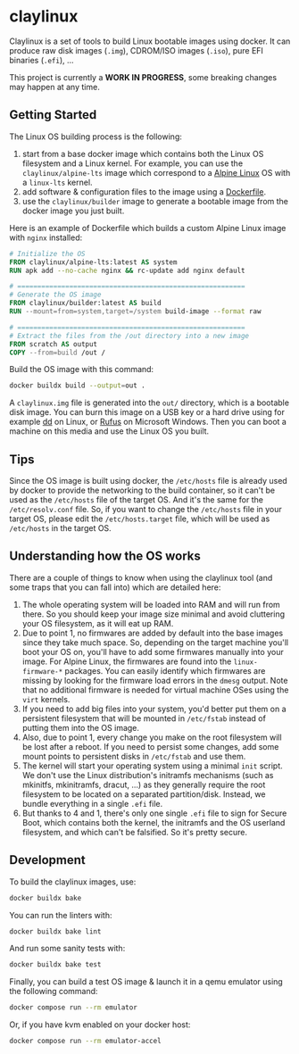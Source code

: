 # claylinux

Claylinux is a set of tools to build Linux bootable images using docker. It can produce raw disk images (`.img`),
CDROM/ISO images (`.iso`), pure EFI binaries (`.efi`), ...

This project is currently a **WORK IN PROGRESS**, some breaking changes may happen at any time.


## Getting Started

The Linux OS building process is the following:
1. start from a base docker image which contains both the Linux OS filesystem and a Linux kernel. For example, you can
use the `claylinux/alpine-lts` image which correspond to a [Alpine Linux](https://www.alpinelinux.org/) OS with a
`linux-lts` kernel.
2. add software & configuration files to the image using a [Dockerfile](https://docs.docker.com/engine/reference/builder/).
2. use the `claylinux/builder` image to generate a bootable image from the docker image you just built.

Here is an example of Dockerfile which builds a custom Alpine Linux image with `nginx` installed:
```dockerfile
# Initialize the OS
FROM claylinux/alpine-lts:latest AS system
RUN apk add --no-cache nginx && rc-update add nginx default

# =========================================================
# Generate the OS image
FROM claylinux/builder:latest AS build
RUN --mount=from=system,target=/system build-image --format raw

# =========================================================
# Extract the files from the /out directory into a new image
FROM scratch AS output
COPY --from=build /out /
```

Build the OS image with this command:
```bash
docker buildx build --output=out .
```

A `claylinux.img` file is generated into the `out/`  directory, which is a bootable disk image. You can burn this image
on a USB key or a hard drive using for example [dd](https://www.man7.org/linux/man-pages/man1/dd.1.html) on Linux, or
[Rufus](https://rufus.ie/fr/) on Microsoft Windows. Then you can boot a machine on this media and use the Linux OS
you built.


## Tips

Since the OS image is built using docker, the `/etc/hosts` file is already used by docker to provide the networking to
the build container, so it can't be used as the `/etc/hosts` file of the target OS. And it's the same for the
`/etc/resolv.conf` file. So, if you want to change the `/etc/hosts` file in your target OS, please edit the
`/etc/hosts.target` file, which will be used as `/etc/hosts` in the target OS.


## Understanding how the OS works

There are a couple of things to know when using the claylinux tool (and some traps that you can fall into) which are
detailed here:
1. The whole operating system will be loaded into RAM and will run from there. So you should keep your image size
minimal and avoid cluttering your OS filesystem, as it will eat up RAM.
2. Due to point 1, no firmwares are added by default into the base images since they take much space. So, depending on
the target machine you'll boot your OS on, you'll have to add some firmwares manually into your image. For Alpine Linux,
the firmwares are found into the `linux-firmware-*` packages. You can easily identify which firmwares are missing by
looking for the firmware load errors in the `dmesg` output. Note that no additional firmware is needed for virtual
machine OSes using the `virt` kernels.
3. If you need to add big files into your system, you'd better put them on a persistent filesystem that will be
mounted in `/etc/fstab` instead of putting them into the OS image.
4. Also, due to point 1, every change you make on the root filesystem will be lost after a reboot. If you need to
persist some changes, add some mount points to persistent disks in `/etc/fstab` and use them.
5. The kernel will start your operating system using a minimal `init` script. We don't use the Linux distribution's
initramfs mechanisms (such as mkinitfs, mkinitramfs, dracut, ...) as they generally require the root filesystem to
be located on a separated partition/disk. Instead, we bundle everything in a single `.efi` file.
6. But thanks to 4 and 1, there's only one single `.efi` file to sign for Secure Boot, which contains both the kernel,
the initramfs and the OS userland filesystem, and which can't be falsified. So it's pretty secure.


## Development

To build the claylinux images, use:
```bash
docker buildx bake
```

You can run the linters with:
```bash
docker buildx bake lint
```

And run some sanity tests with:
```bash
docker buildx bake test
```

Finally, you can build a test OS image & launch it in a qemu emulator using the following command:
```bash
docker compose run --rm emulator
```

Or, if you have kvm enabled on your docker host:
```bash
docker compose run --rm emulator-accel
```
